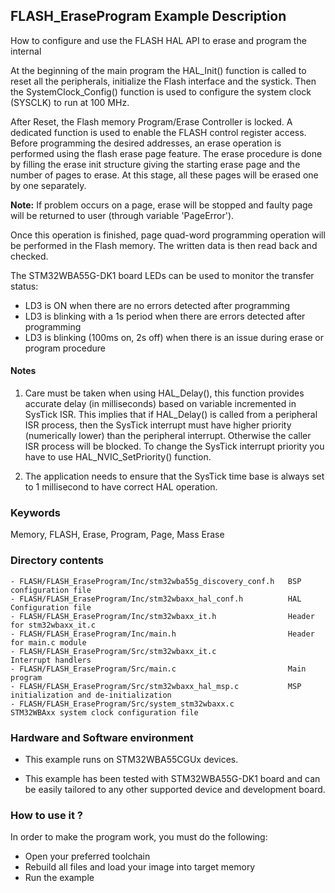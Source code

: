 ## <b>FLASH_EraseProgram Example Description</b>

How to configure and use the FLASH HAL API to erase and program the internal

At the beginning of the main program the HAL_Init() function is called to reset
all the peripherals, initialize the Flash interface and the systick.
Then the SystemClock_Config() function is used to configure the system clock (SYSCLK)
to run at 100 MHz.

After Reset, the Flash memory Program/Erase Controller is locked. A dedicated function
is used to enable the FLASH control register access.
Before programming the desired addresses, an erase operation is performed using
the flash erase page feature. The erase procedure is done by filling the erase init
structure giving the starting erase page and the number of pages to erase.
At this stage, all these pages will be erased one by one separately.


**Note:** If problem occurs on a page, erase will be stopped and faulty page will
be returned to user (through variable 'PageError').

Once this operation is finished, page quad-word programming operation will be performed
in the Flash memory. The written data is then read back and checked.

The STM32WBA55G-DK1 board LEDs can be used to monitor the transfer status:  
  - LD3 is ON when there are no errors detected after programming  
  - LD3 is blinking with a 1s period when there are errors detected after programming  
  - LD3 is blinking (100ms on, 2s off) when there is an issue during erase or program procedure  

#### <b>Notes</b>

 1. Care must be taken when using HAL_Delay(), this function provides accurate delay (in milliseconds)
    based on variable incremented in SysTick ISR. This implies that if HAL_Delay() is called from
    a peripheral ISR process, then the SysTick interrupt must have higher priority (numerically lower)
    than the peripheral interrupt. Otherwise the caller ISR process will be blocked.
    To change the SysTick interrupt priority you have to use HAL_NVIC_SetPriority() function.

 2. The application needs to ensure that the SysTick time base is always set to 1 millisecond
    to have correct HAL operation.

### <b>Keywords</b>

Memory, FLASH, Erase, Program, Page, Mass Erase

### <b>Directory contents</b>

    - FLASH/FLASH_EraseProgram/Inc/stm32wba55g_discovery_conf.h   BSP configuration file
    - FLASH/FLASH_EraseProgram/Inc/stm32wbaxx_hal_conf.h          HAL Configuration file
    - FLASH/FLASH_EraseProgram/Inc/stm32wbaxx_it.h                Header for stm32wbaxx_it.c
    - FLASH/FLASH_EraseProgram/Inc/main.h                         Header for main.c module
    - FLASH/FLASH_EraseProgram/Src/stm32wbaxx_it.c                Interrupt handlers
    - FLASH/FLASH_EraseProgram/Src/main.c                         Main program
    - FLASH/FLASH_EraseProgram/Src/stm32wbaxx_hal_msp.c           MSP initialization and de-initialization
    - FLASH/FLASH_EraseProgram/Src/system_stm32wbaxx.c            STM32WBAxx system clock configuration file

### <b>Hardware and Software environment</b>

  - This example runs on STM32WBA55CGUx devices.

  - This example has been tested with STM32WBA55G-DK1 board and can be
    easily tailored to any other supported device and development board.

### <b>How to use it ?</b>

In order to make the program work, you must do the following:

 - Open your preferred toolchain
 - Rebuild all files and load your image into target memory
 - Run the example

